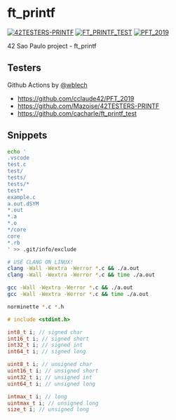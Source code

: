 # ft_printf

[![42TESTERS-PRINTF](https://github.com/librity/ft_printf/actions/workflows/42TESTERS-PRINTF.yml/badge.svg)](https://github.com/librity/ft_printf/actions/workflows/42TESTERS-PRINTF.yml)
[![FT_PRINTF_TEST](https://github.com/librity/ft_printf/actions/workflows/FT_PRINTF_TEST.yml/badge.svg)](https://github.com/librity/ft_printf/actions/workflows/FT_PRINTF_TEST.yml)
[![PFT_2019](https://github.com/librity/ft_printf/actions/workflows/PFT_2019.yml/badge.svg)](https://github.com/librity/ft_printf/actions/workflows/PFT_2019.yml)

42 Sao Paulo project - ft_printf

## Testers

Github Actions by [@wblech](https://github.com/wblech/42_github_actions)

- https://github.com/cclaude42/PFT_2019
- https://github.com/Mazoise/42TESTERS-PRINTF
- https://github.com/cacharle/ft_printf_test

## Snippets

```bash
echo '
.vscode
test.c
test/
tests/
tests/*
test*
example.c
a.out.dSYM
*.out
*.a
*.o
*/core
core
*.rb
' >> .git/info/exclude

# USE CLANG ON LINUX!
clang -Wall -Wextra -Werror *.c && ./a.out
clang -Wall -Wextra -Werror *.c && time ./a.out

gcc -Wall -Wextra -Werror *.c && ./a.out
gcc -Wall -Wextra -Werror *.c && time ./a.out

norminette *.c *.h
```

```c
# include <stdint.h>

int8_t i; // signed char
int16_t i; // signed short
int32_t i; // signed int
int64_t i; // signed long

uint8_t i; // unsigned char
uint16_t i; // unsigned short
uint32_t i; // unsigned int
uint64_t i; // unsigned long

intmax_t i; // long
uintmax_t i; // unsigned long
size_t i; // unsigned long
```
